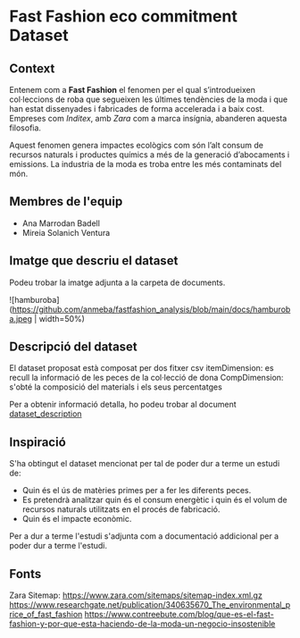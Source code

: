# Fast Fashion eco commitment Dataset

## Context

Entenem com a **Fast Fashion** el fenomen per el qual s’introdueixen col·leccions de roba que segueixen les últimes tendències de la moda i que han estat dissenyades i fabricades de forma accelerada i a baix cost. Empreses com _Inditex_, amb _Zara_ com a marca insígnia, abanderen aquesta filosofia. 

Aquest fenomen genera impactes ecològics com són l’alt consum de recursos naturals i productes químics a més de la generació d’abocaments i emissions. La industria de la moda es troba entre les més contaminats del món. 

## Membres de l'equip

- Ana Marrodan Badell 
- Mireia Solanich Ventura

## Imatge que descriu el dataset

Podeu trobar la imatge adjunta a la carpeta de documents.

![hamburoba](https://github.com/anmeba/fastfashion_analysis/blob/main/docs/hamburoba.jpeg | width=50%)

## Descripció del dataset

El dataset proposat està composat per dos fitxer csv 
itemDimension: es recull la informació de les peces de la col·lecció de dona
CompDimension: s'obté la composició del materials i els seus percentatges

Per a obtenir informació detalla, ho podeu trobar al document [dataset_description](https://github.com/anmeba/fastfashion_analysis/blob/main/docs/dataset_description.md)

## Inspiració

S'ha obtingut el dataset mencionat per tal de poder dur a terme un estudi de: 
- Quin és el ús de matèries primes per a fer les diferents peces. 
- Es pretendrà analitzar quin és el consum energètic i quin és el volum de recursos naturals utilitzats en el procés de fabricació.
- Quin és el impacte econòmic.

Per a dur a terme l'estudi s'adjunta com a documentació addicional per a poder dur a terme l'estudi.



## Fonts 

Zara Sitemap: https://www.zara.com/sitemaps/sitemap-index.xml.gz
https://www.researchgate.net/publication/340635670_The_environmental_price_of_fast_fashion
https://www.contreebute.com/blog/que-es-el-fast-fashion-y-por-que-esta-haciendo-de-la-moda-un-negocio-insostenible
